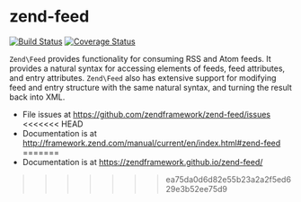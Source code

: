 # zend-feed

[![Build Status](https://secure.travis-ci.org/zendframework/zend-feed.svg?branch=master)](https://secure.travis-ci.org/zendframework/zend-feed)
[![Coverage Status](https://coveralls.io/repos/zendframework/zend-feed/badge.svg?branch=master)](https://coveralls.io/r/zendframework/zend-feed?branch=master)

`Zend\Feed` provides functionality for consuming RSS and Atom feeds. It provides
a natural syntax for accessing elements of feeds, feed attributes, and entry
attributes. `Zend\Feed` also has extensive support for modifying feed and entry
structure with the same natural syntax, and turning the result back into XML.


- File issues at https://github.com/zendframework/zend-feed/issues
<<<<<<< HEAD
- Documentation is at http://framework.zend.com/manual/current/en/index.html#zend-feed
=======
- Documentation is at https://zendframework.github.io/zend-feed/
>>>>>>> ea75da0d6d82e55b23a2a2f5ed629e3b52ee75d9
